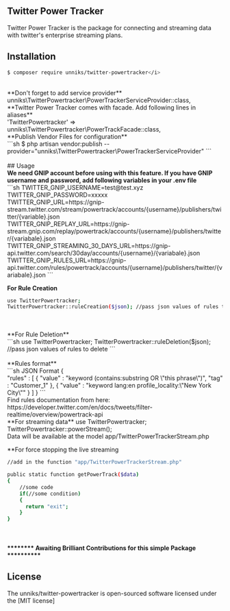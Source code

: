 
## Twitter Power Tracker

Twitter Power Tracker is the package for connecting and streaming data with twitter's enterprise streaming plans.

## Installation

```sh
$ composer require unniks/twitter-powertracker</i>
```
<br>
**Don't forget to add service provider** <br>
unniks\TwitterPowertracker\PowerTrackerServiceProvider::class,
<br>
**Twitter Power Tracker comes with facade. Add following lines in aliases** <br>
'TwitterPowertracker' => unniks\TwitterPowertracker\PowerTrackFacade::class,
<br>
**Publish Vendor Files for configuration** <br>
```sh
$ php artisan vendor:publish --provider="unniks\TwitterPowertracker\PowerTrackerServiceProvider"
```
<br>
<br>
## Usage
<br>
<b>We need GNIP account before using with this feature. If you have GNIP username and password, add following variables in your .env file</b>
<br>
```sh
TWITTER_GNIP_USERNAME=test@test.xyz <br>
TWITTER_GNIP_PASSWORD=xxxxx <br>
TWITTER_GNIP_URL=https://gnip-stream.twitter.com/stream/powertrack/accounts/{username}/publishers/twitter/{variable}.json <br>
TWITTER_GNIP_REPLAY_URL=https://gnip-stream.gnip.com/replay/powertrack/accounts/{username}/publishers/twitter/{variabale}.json <br>
TWITTER_GNIP_STREAMING_30_DAYS_URL=https://gnip-api.twitter.com/search/30day/accounts/{username}/{variabale}.json <br>
TWITTER_GNIP_RULES_URL=https://gnip-api.twitter.com/rules/powertrack/accounts/{username}/publishers/twitter/{variabale}.json 
```
<br>

**For Rule Creation** <br>
```sh
use TwitterPowertracker; 
TwitterPowertracker::ruleCreation($json); //pass json values of rules to create
```

<br>
<br>
**For Rule Deletion** <br>
```sh
use TwitterPowertracker;
TwitterPowertracker::ruleDeletion($json); //pass json values of rules to delete
```

<br>
<br>
**Rules format**
<br>
```sh
JSON Format 
        {<br>
        "rules" :
            [
                {
                "value" : "keyword (contains:substring OR \"this phrase\")",
                "tag" : "Customer_1"
                },
                {
                "value" : "keyword lang:en profile_locality:\"New York City\""
                }
            ]
        }
```
<br>
Find rules documentation from here: https://developer.twitter.com/en/docs/tweets/filter-realtime/overview/powertrack-api
<br>
**For streaming data**
use TwitterPowertracker; <br>
TwitterPowertracker::powerStream();<br>
Data will be available at the model app/TwitterPowerTrackerStream.php
<br>

**For force stopping the live streaming
<br>
```sh
//add in the function "app/TwitterPowerTrackerStream.php"

public static function getPowerTrack($data)
{
    //some code
    if(//some condition)
    {
      return "exit";
    }
}
```
<br>
<h4>******** Awaiting Brilliant Contributions for this simple Package **********</h4>

## License

The unniks/twitter-powertracker is open-sourced software licensed under the [MIT license]
